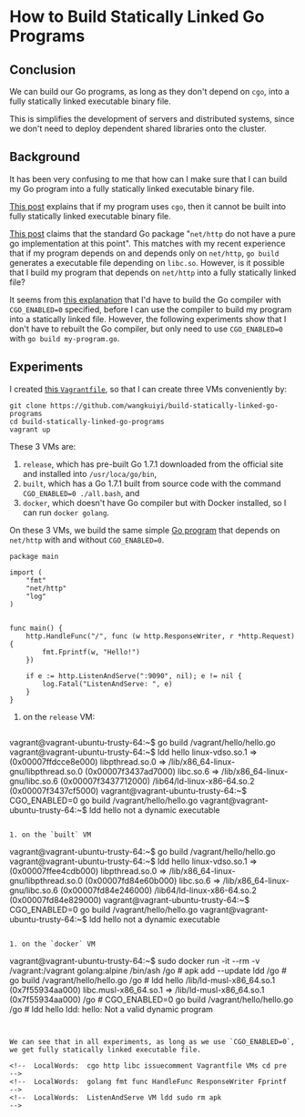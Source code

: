 # How to Build Statically Linked Go Programs


## Conclusion

We can build our Go programs, as long as they don't depend on `cgo`,
into a fully statically linked executable binary file.

This is simplifies the development of servers and distributed systems,
since we don't need to deploy dependent shared libraries onto the
cluster.


## Background

It has been very confusing to me that how can I make sure that I can
build my Go program into a fully statically linked executable binary
file.

[This post](http://blog.hashbangbash.com/2014/04/linking-golang-statically/) explains
that if my program uses `cgo`, then it cannot be built into fully
statically linked executable binary file.

[This post](http://matthewkwilliams.com/index.php/2014/09/28/go-executables-are-statically-linked-except-when-they-are-not/) claims
that the standard Go package "`net/http` do not have a pure go
implementation at this point".  This matches with my recent experience
that if my program depends on and depends only on `net/http`, `go
build` generates a executable file depending on `libc.so`.  However,
is it possible that I build my program that depends on `net/http` into
a fully statically linked file?

It seems
from
[this explanation](https://github.com/golang/go/issues/9344#issuecomment-149442382) that
I'd have to build the Go compiler with `CGO_ENABLED=0` specified,
before I can use the compiler to build my program into a statically
linked file.  However, the following experiments show that I don't
have to rebuilt the Go compiler, but only need to use `CGO_ENABLED=0`
with `go build my-program.go`.


## Experiments

I
created
[this `Vagrantfile`](https://github.com/wangkuiyi/build-statically-linked-go-programs/blob/master/Vagrantfile),
so that I can create three VMs conveniently by:

```
git clone https://github.com/wangkuiyi/build-statically-linked-go-programs
cd build-statically-linked-go-programs
vagrant up
```

These 3 VMs are:

1. `release`, which has pre-built Go 1.7.1 downloaded from the official site and installed into `/usr/loca/go/bin`,
1. `built`, which has a Go 1.7.1 built from source code with the command `CGO_ENABLED=0 ./all.bash`, and
1. `docker`, which doesn't have Go compiler but with Docker installed, so I can run `docker golang`.


On these 3 VMs, we build the same
simple
[Go program](https://github.com/wangkuiyi/build-statically-linked-go-programs/blob/master/hello/hello.go) that
depends on `net/http` with and without `CGO_ENABLED=0`.

```
package main

import (
    "fmt"
    "net/http"
    "log"
)


func main() {
    http.HandleFunc("/", func (w http.ResponseWriter, r *http.Request) {
	    fmt.Fprintf(w, "Hello!")
    })

    if e := http.ListenAndServe(":9090", nil); e != nil {
        log.Fatal("ListenAndServe: ", e)
    }
}
```

1. on the `release` VM:

   ```
vagrant@vagrant-ubuntu-trusty-64:~$ go build /vagrant/hello/hello.go
vagrant@vagrant-ubuntu-trusty-64:~$ ldd hello 
	linux-vdso.so.1 =>  (0x00007ffdcce8e000)
	libpthread.so.0 => /lib/x86_64-linux-gnu/libpthread.so.0 (0x00007f3437ad7000)
	libc.so.6 => /lib/x86_64-linux-gnu/libc.so.6 (0x00007f3437712000)
	/lib64/ld-linux-x86-64.so.2 (0x00007f3437cf5000)
vagrant@vagrant-ubuntu-trusty-64:~$ CGO_ENABLED=0 go build /vagrant/hello/hello.go
vagrant@vagrant-ubuntu-trusty-64:~$ ldd hello 
	not a dynamic executable
   ```

1. on the `built` VM

   ```
vagrant@vagrant-ubuntu-trusty-64:~$ go build /vagrant/hello/hello.go
vagrant@vagrant-ubuntu-trusty-64:~$ ldd hello 
	linux-vdso.so.1 =>  (0x00007ffee4cdb000)
	libpthread.so.0 => /lib/x86_64-linux-gnu/libpthread.so.0 (0x00007fd84e60b000)
	libc.so.6 => /lib/x86_64-linux-gnu/libc.so.6 (0x00007fd84e246000)
	/lib64/ld-linux-x86-64.so.2 (0x00007fd84e829000)
vagrant@vagrant-ubuntu-trusty-64:~$ CGO_ENABLED=0 go build /vagrant/hello/hello.go
vagrant@vagrant-ubuntu-trusty-64:~$ ldd hello 
	not a dynamic executable
   ```

1. on the `docker` VM

   ```
vagrant@vagrant-ubuntu-trusty-64:~$ sudo docker run -it --rm -v /vagrant:/vagrant golang:alpine /bin/ash
/go # apk add --update ldd
/go # go build /vagrant/hello/hello.go
/go # ldd hello 
	/lib/ld-musl-x86_64.so.1 (0x7f55934aa000)
	libc.musl-x86_64.so.1 => /lib/ld-musl-x86_64.so.1 (0x7f55934aa000)
/go # CGO_ENABLED=0 go build /vagrant/hello/hello.go
/go # ldd hello 
ldd: hello: Not a valid dynamic program
   ```


We can see that in all experiments, as long as we use `CGO_ENABLED=0`,
we get fully statically linked executable file.

<!--  LocalWords:  cgo http libc issuecomment Vagrantfile VMs cd pre
 -->
<!--  LocalWords:  golang fmt func HandleFunc ResponseWriter Fprintf
 -->
<!--  LocalWords:  ListenAndServe VM ldd sudo rm apk
 -->
